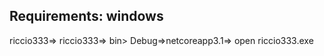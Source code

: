 Requirements: windows
---------------------
riccio333=> riccio333=> bin> Debug=>netcoreapp3.1=> 
open riccio333.exe